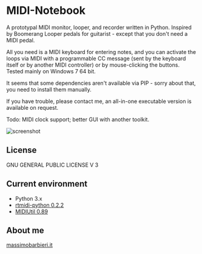 MIDI-Notebook
=============
A prototypal MIDI monitor, looper, and recorder written in Python.
Inspired by Boomerang Looper pedals for guitarist - except that you don't need a MIDI pedal.

All you need is a MIDI keyboard for entering notes, and you can activate the loops via MIDI with a programmable CC message (sent by the keyboard itself or by another MIDI controller) or by mouse-clicking the buttons.
Tested mainly on Windows 7 64 bit. 

It seems that some dependencies aren't available via PIP - sorry about that, you need to install them manually.

If you have trouble, please contact me, an all-in-one executable version is available on request.

Todo: MIDI clock support; better GUI with another toolkit.

![screenshot](http://www.massimobarbieri.it/DjangoLab/ss_midi_notebook001.png)

## License
GNU GENERAL PUBLIC LICENSE V 3

## Current environment
* Python 3.x
* [rtmidi-python 0.2.2](https://pypi.python.org/pypi/rtmidi-python)
* [MIDIUtil 0.89](http://code.google.com/p/midiutil)

## About me
[massimobarbieri.it](http://www.massimobarbieri.it)

